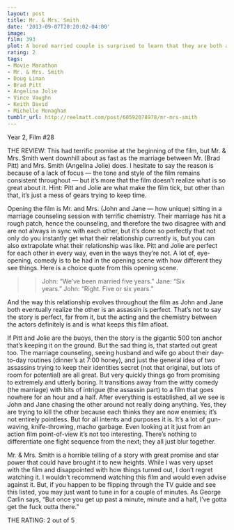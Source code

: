 ```yaml
---
layout: post
title: Mr. & Mrs. Smith
date: '2013-09-07T20:20:02-04:00'
image: 
film: 393
plot: A bored married couple is surprised to learn that they are both assassins hired by competing agencies to kill each other.
rating: 2
tags:
- Movie Marathon
- Mr. & Mrs. Smith
- Doug Liman
- Brad Pitt
- Angelina Jolie
- Vince Vaughn
- Keith David
- Michelle Monaghan
tumblr_url: http://reelmatt.com/post/60592078978/mr-mrs-smith
---
```


Year 2, Film #28

THE REVIEW: This had terrific promise at the beginning of the film, but Mr. & Mrs. Smith went downhill about as fast as the marriage between Mr. (Brad Pitt) and Mrs. Smith (Angelina Jolie) does. I hesitate to say the reason is because of a lack of focus — the tone and style of the film remains consistent throughout — but it’s more that the film doesn’t realize what is so great about it. Hint: Pitt and Jolie are what make the film tick, but other than that, it’s just a mess of gears trying to keep time.

Opening the film is Mr. and Mrs. (John and Jane — how unique) sitting in a marriage counseling session with terrific chemistry. Their marriage has hit a rough patch, hence the counseling, and therefore the two disagree with and are not always in sync with each other, but it’s done so perfectly that not only do you instantly get what their relationship currently is, but you can also extrapolate what their relationship was like. Pitt and Jolie are perfect for each other in every way, even in the ways they’re not. A lot of, eye-opening, comedy is to be had in the opening scene with how different they see things. Here is a choice quote from this opening scene.

>>John: “We’ve been married five years.” Jane: “Six years.” John: “Right. Five or six years.”

And the way this relationship evolves throughout the film as John and Jane both eventually realize the other is an assassin is perfect. That’s not to say the story is perfect, far from it, but the acting and the chemistry between the actors definitely is and is what keeps this film afloat.

If Pitt and Jolie are the buoys, then the story is the gigantic 500 ton anchor that’s keeping it on the ground. But the sad thing is, that started out great too. The marriage counseling, seeing husband and wife go about their day-to-day routines (dinner’s at 7:00 honey), and just the general idea of two assassins trying to keep their identities secret (not that original, but lots of room for potential) are all great. But very quickly things go from promising to extremely and utterly boring. It transitions away from the witty comedy (the marriage) with bits of intrigue (the assassin part) to a film that goes nowhere for an hour and a half. After everything is established, all we see is John and Jane chasing the other around not really doing anything. Yes, they are trying to kill the other because each thinks they are now enemies; it’s not entirely pointless. But for all intents and purposes it is. It’s a lot of gun-waving, knife-throwing, macho garbage. Even looking at it just from an action film point-of-view it’s not too interesting. There’s nothing to differentiate one fight sequence from the next; they all just blur together.

Mr. & Mrs. Smith is a horrible telling of a story with great promise and star power that could have brought it to new heights. While I was very upset with the film and disappointed with how things turned out, I don’t regret watching it. I wouldn’t recommend watching this film and would even advise against it. But, if you happen to be flipping through the TV guide and see this listed, you may just want to tune in for a couple of minutes. As George Carlin says, “But once you get up past a minute, minute and a half, I’ve gotta get the fuck outta there.”

THE RATING: 2 out of 5 
